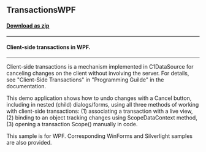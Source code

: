 ## TransactionsWPF
#### [Download as zip](https://grapecity.github.io/DownGit/#/home?url=https://github.com/GrapeCity/ComponentOne-WPF-Samples/tree/master/NET_4.6.2/C1.WPF.DataSource/CS/TransactionsWPF)
____
#### Client-side transactions in WPF.
____
Client-side transactions is a mechanism implemented in C1DataSource
for canceling changes on the client without involving
the server. For details, see "Client-Side Transactions" in
"Programming Guilde" in the documentation.

This demo application shows how to undo changes with a Cancel button,
including in nested (child) dialogs/forms, using all three methods
of working with client-side transactions:
(1) associating a transaction with a live view, (2) binding to 
an object tracking changes using ScopeDataContext method, (3) opening
a transaction Scope() manually in code.

This sample is for WPF. Corresponding WinForms and Silverlight samples
are also provided.
